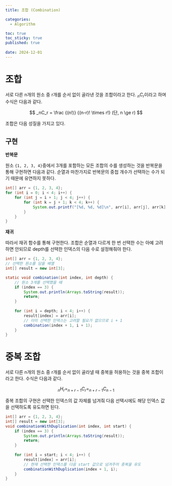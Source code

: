 ```yaml
---
title: 조합 (Combination)

categories:
  - Algorithm

toc: true
toc_sticky: true
published: true
 
date: 2024-12-01
---
```


# 조합

서로 다른 n개의 원소 중 r개를 순서 없이 골라낸 것을 조합이라고 한다. $_nC_r$이라고 하며 수식은 다음과 같다.

$$
_nC_r = \frac {(n!)} {(n-r)! \times r!} (단, n \ge r)
$$

조합은 다음 성질을 가지고 있다. 

## 구현

**반복문**

원소 `{1, 2, 3, 4}`중에서 3개를 포함하는 모든 조합의 수를 생성하는 것을 반복문을 통해 구현하면 다음과 같다. 순열과 마찬가지로 반복문의 중첩 개수가 선택하는 수가 되기 때문에 유연하지 못하다.

```java
int[] arr = {1, 2, 3, 4};
for (int i = 0; i < 4; i++) {
	for (int j = i + 1; j < 4; j++) {
		for (int k = j + 1; k < 4; k++) {
			System.out.printf("[%d, %d, %d]\n", arr[i], arr[j], arr[k]);
		}
	}
}
```

**재귀**

따라서 재귀 함수를 통해 구현한다. 조합은 순열과 다르게 한 번 선택한 수는 아예 고려하면 안되므로 depth를 선택한 인덱스의 다음 수로 설정해줘야 한다.

```java
int[] arr = {1, 2, 3, 4};
// 선택한 원소를 담을 배열
int[] result = new int[3];

static void combination(int index, int depth) {
	// 원소 3개를 선택했을 때
	if (index == 3) {
		System.out.println(Arrays.toString(result));
		return;
	}
	
	for (int i = depth; i < 4; i++) {
		result[index] = arr[i];
		// 이미 선택한 인덱스는 고려할 필요가 없으므로 i + 1
		combination(index + 1, i + 1);
	}
}
```

# 중복 조합

서로 다른 n개의 원소 중 r개를 순서 없이 골라낼 때 중복을 허용하는 것을 중복 조합이라고 한다. 수식은 다음과 같다.

$$
_nH_r = _{n + r - 1}C_r = _{n + r - 1}C_{n - 1}
$$

중복 조합의 구현은 선택한 인덱스의 값 자체를 넘겨줘 다음 선택시에도 해당 인덱스 값을 선택하도록 유도하면 된다.

```java
int[] arr = {1, 2, 3, 4};
int[] result = new int[3];
void combinationWithDuplication(int index, int start) {
	if (index == 3) {
		System.out.println(Arrays.toString(result));
		return;
	}
	
	for (int i = start; i < 4; i++) {
		result[index] = arr[i];
		// 현재 선택한 인덱스를 다음 start 값으로 넘겨주어 중복을 유도
		combinationWithDuplication(index + 1, i);
	}
}
```